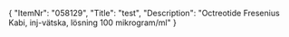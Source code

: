 {
  "ItemNr": "058129",
  "Title": "test",
  "Description": "Octreotide Fresenius Kabi, inj-vätska, lösning 100 mikrogram/ml"
}
